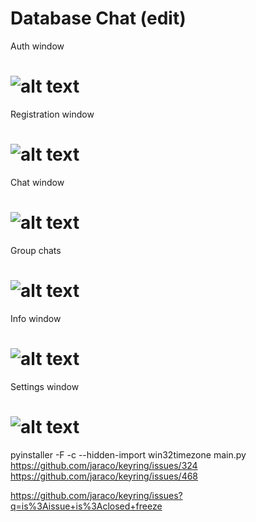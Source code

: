 # Database Chat (edit)
Auth window

# ![alt text](https://github.com/Kladmen228/database_chat/blob/master/Images/auth.png)

Registration window

# ![alt text](https://github.com/Kladmen228/database_chat/blob/master/Images/register.png)

Chat window

# ![alt text](https://github.com/Kladmen228/database_chat/blob/master/Images/chat.png)

Group chats

# ![alt text](https://github.com/Kladmen228/database_chat/blob/master/Images/groups.png)

Info window

# ![alt text](https://github.com/Kladmen228/database_chat/blob/master/Images/info.png)

Settings window

# ![alt text](https://github.com/Kladmen228/database_chat/blob/master/Images/settings.png)

pyinstaller -F -c --hidden-import win32timezone main.py
https://github.com/jaraco/keyring/issues/324
https://github.com/jaraco/keyring/issues/468

https://github.com/jaraco/keyring/issues?q=is%3Aissue+is%3Aclosed+freeze